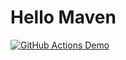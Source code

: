 # Hello Maven

[![GitHub Actions Demo](https://github.com/rrajesh1979/hello-maven/actions/workflows/github-actions-demo.yml/badge.svg)](https://github.com/rrajesh1979/hello-maven/actions/workflows/github-actions-demo.yml)